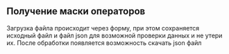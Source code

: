 ## Получение маски операторов

Загрузка файла происходит через форму, при этом сохраняется исходный 
файл и файл json для возможной проверки данных и не утери их. После 
обработки появляется возможность скачать json файл

